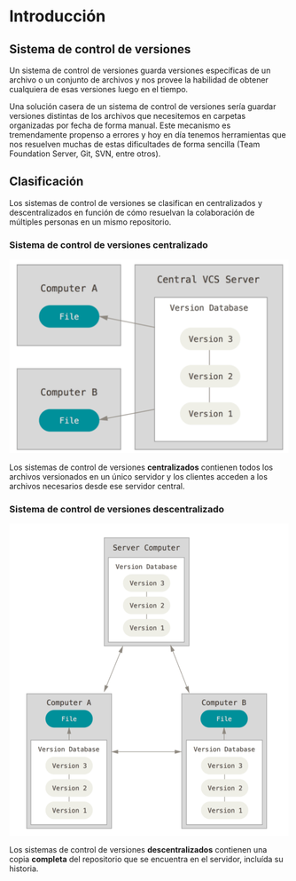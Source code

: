 # Introducción

## Sistema de control de versiones

Un sistema de control de versiones guarda versiones específicas de un archivo o un conjunto de archivos y nos provee la habilidad de obtener cualquiera de esas versiones luego en el tiempo.

Una solución casera de un sistema de control de versiones sería guardar versiones distintas de los archivos que necesitemos en carpetas organizadas por fecha de forma manual. Este mecanismo es tremendamente propenso a errores y hoy en día tenemos herramientas que nos resuelven muchas de estas dificultades de forma sencilla (Team Foundation Server, Git, SVN, entre otros).

## Clasificación

Los sistemas de control de versiones se clasifican en centralizados y descentralizados en función de cómo resuelvan la colaboración de múltiples personas en un mismo repositorio.

### Sistema de control de versiones centralizado

<p align="center">
  <img src="../images/centralizado.png" />
</p>

Los sistemas de control de versiones **centralizados** contienen todos los archivos versionados en un único servidor y los clientes acceden a los archivos necesarios desde ese servidor central.

### Sistema de control de versiones descentralizado

<p align="center">
  <img src="../images/descentralizado.png" />
</p>

Los sistemas de control de versiones **descentralizados** contienen una copia **completa** del repositorio que se encuentra en el servidor, incluída su historia.
